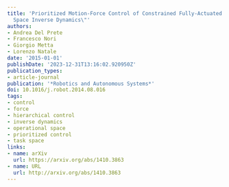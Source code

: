 ```yaml
---
title: 'Prioritized Motion-Force Control of Constrained Fully-Actuated Robots: \"Task
  Space Inverse Dynamics\"'
authors:
- Andrea Del Prete
- Francesco Nori
- Giorgio Metta
- Lorenzo Natale
date: '2015-01-01'
publishDate: '2023-12-31T13:16:02.920950Z'
publication_types:
- article-journal
publication: '*Robotics and Autonomous Systems*'
doi: 10.1016/j.robot.2014.08.016
tags:
- control
- force
- hierarchical control
- inverse dynamics
- operational space
- prioritized control
- task space
links:
- name: arXiv
  url: https://arxiv.org/abs/1410.3863
- name: URL
  url: http://arxiv.org/abs/1410.3863
---
```

